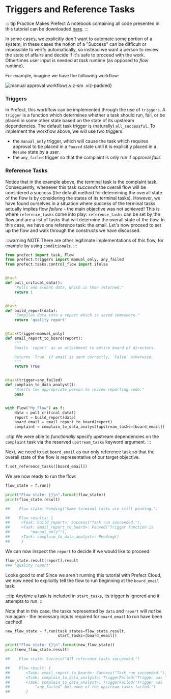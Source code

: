 # Triggers and Reference Tasks

::: tip Practice Makes Prefect
A notebook containing all code presented in this tutorial can be downloaded [here](/notebooks/triggers-and-references.ipynb).
:::

In some cases, we explicitly _don't_ want to automate some portion of a system; in these cases the notion of a "Success" can be difficult or impossible to verify automatically, so instead we want a person to review the state of affairs and decide if it's safe to proceed with the work. Othertimes user input is needed at _task_ runtime (as opposed to _flow_ runtime).

For example, imagine we have the following workflow:

![manual approval workflow](/manual_approval.svg){.viz-sm .viz-padded}

### Triggers

In Prefect, this workflow can be implemented through the use of `triggers`. A `trigger` is a function which determines whether a task should run, fail, or be placed in some other state based on the state of its upstream dependencies. The default task trigger is (naturally) `all_successful`. To implement the workflow above, we will use two triggers:

- the `manual_only` trigger, which will cause the task which requires approval to be placed in a `Paused` state until it is explicitly placed in a `Resume` state by a user.
- the `any_failed` trigger so that the complaint is only run if approval _fails_

### Reference Tasks

Notice that in the example above, the terminal task is the complaint task. Consequently, whenever this task _succeeds_ the overall flow will be considered a success (the default method for determining the overall state of the flow is by considering the states of its terminal tasks). However, we have found ourselves in a situation where success of the terminal tasks actually implies flow _failure_ - the main objective was not achieved! This is where `reference_tasks` come into play: `reference_tasks` can be set by the flow and are a list of tasks that will determine the overall state of the flow. In this case, we have one reference task: the email. Let's now proceed to set up the flow and walk through the constructs we have discussed.

:::warning NOTE
There are other legitimate implementations of this flow, for example by using `conditionals`.
:::

```python
from prefect import task, Flow
from prefect.triggers import manual_only, any_failed
from prefect.tasks.control_flow import ifelse


@task
def pull_critical_data():
    "Pulls and cleans data, which is then returned."
    return 1


@task
def build_report(data):
    "Compiles data into a report which is saved somewhere."
    return 'quality report'


@task(trigger=manual_only)
def email_report_to_board(report):
    """
    Emails `report` as an attachment to entire board of directors.

    Returns `True` if email is sent correctly, `False` otherwise.
    """
    return True


@task(trigger=any_failed)
def complain_to_data_analyst():
    "Alerts the appropriate person to review reporting code."
    pass


with Flow("My Flow") as f:
    data = pull_critical_data()
    report = build_report(data)
    board_email = email_report_to_board(report)
    complaint = complain_to_data_analyst(upstream_tasks=[board_email])
```

:::tip
We were able to _functionally_ specify upstream dependencies on the `complaint` task via the reserved `upstream_tasks` keyword argument.
:::

Next, we need to set `board_email` as our only reference task so that the overall state of the flow is representative of our target objective.

```python
f.set_reference_tasks([board_email])
```

We are now ready to run the flow:

```python
flow_state = f.run()

print("Flow state: {}\n".format(flow_state))
print(flow_state.result)

##    Flow state: Pending("Some terminal tasks are still pending.")

##    Flow results: {
##     <Task: build_report>: Success("Task run succeeded."),
##     <Task: email_report_to_board>: Paused("Trigger function is
##         "manual_only""),
##     <Task: complain_to_data_analyst>: Pending()
##     }
```

We can now inspect the `report` to decide if we would like to proceed:

```python
flow_state.result[report].result
### 'quality report'
```

Looks good to me! Since we aren't running this tutorial with Prefect Cloud, we now need to explicitly tell the flow to run beginning at the `board_email` task.

:::tip
Anytime a task is included in `start_tasks`, its trigger is ignored and it attempts to run.
:::

Note that in this case, the tasks represented by `data` and `report` will _not_ be run again - the necessary inputs required for `board_email` to run have been cached!

```python
new_flow_state = f.run(task_states=flow_state.result,
                       start_tasks=[board_email])

print("Flow state: {}\n".format(new_flow_state))
print(new_flow_state.result)

##    Flow state: Success("All reference tasks succeeded.")

##    Flow result: {
##       <Task: email_report_to_board>: Success("Task run succeeded."),
##       <Task: complain_to_data_analyst>: TriggerFailed("Trigger was "any_failed" but none of the upstream tasks failed.")
##       <Task: complain_to_data_analyst>: TriggerFailed("Trigger was
##           "any_failed" but none of the upstream tasks failed.")
##       }
```
